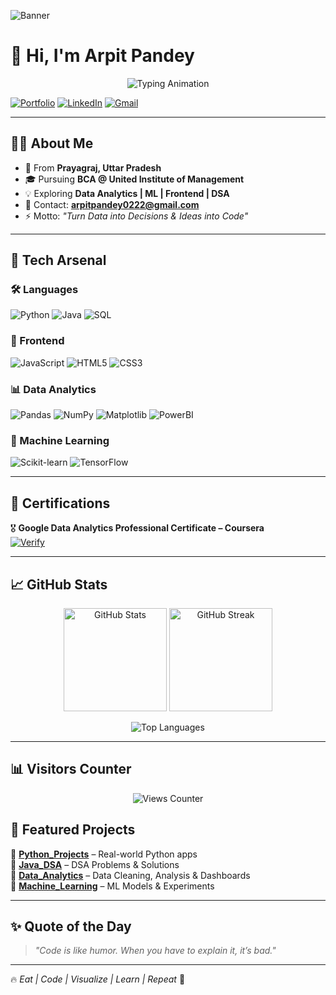 <!-- Banner -->
![Banner](https://i.ibb.co/PrPLtks/coding-banner-dark.gif)

# 👋 Hi, I'm **Arpit Pandey**

<p align="center">
  <img src="https://readme-typing-svg.herokuapp.com?font=Fira+Code&size=25&pause=1000&color=00C2FF&center=true&vCenter=true&width=600&lines=Frontend+Developer;Data+Analyst;Machine+Learning+Explorer;DSA+Enthusiast;Problem+Solver+%7C+Lifelong+Learner" alt="Typing Animation" />
</p>

[![Portfolio](https://img.shields.io/badge/🌐-Portfolio-4CAF50?style=for-the-badge&logo=google-chrome&logoColor=white)](https://arpit0111.github.io/My_Portfolio/)
[![LinkedIn](https://img.shields.io/badge/💼-LinkedIn-0A66C2?style=for-the-badge&logo=linkedin&logoColor=white)](https://www.linkedin.com/in/arpit-pandey-901a2a271)
[![Gmail](https://img.shields.io/badge/-Email-D14836?style=for-the-badge&logo=gmail&logoColor=white)](mailto:arpitpandey0222@gmail.com)

---

## 👨‍💻 About Me  
- 📍 From **Prayagraj, Uttar Pradesh**  
- 🎓 Pursuing **BCA @ United Institute of Management**  
- 💡 Exploring **Data Analytics | ML | Frontend | DSA**  
- 📧 Contact: **arpitpandey0222@gmail.com**  
- ⚡ Motto: *"Turn Data into Decisions & Ideas into Code"*  

---

## 🚀 Tech Arsenal  

### 🛠 Languages  
![Python](https://img.shields.io/badge/-Python-3776AB?style=for-the-badge&logo=python&logoColor=white)
![Java](https://img.shields.io/badge/-Java-007396?style=for-the-badge&logo=java&logoColor=white)
![SQL](https://img.shields.io/badge/-SQL-4479A1?style=for-the-badge&logo=postgresql&logoColor=white)

### 🎨 Frontend  
![JavaScript](https://img.shields.io/badge/-JavaScript-F7DF1E?style=for-the-badge&logo=javascript&logoColor=black)
![HTML5](https://img.shields.io/badge/-HTML5-E34F26?style=for-the-badge&logo=html5&logoColor=white)
![CSS3](https://img.shields.io/badge/-CSS3-1572B6?style=for-the-badge&logo=css3&logoColor=white)

### 📊 Data Analytics  
![Pandas](https://img.shields.io/badge/-Pandas-150458?style=for-the-badge&logo=pandas&logoColor=white)
![NumPy](https://img.shields.io/badge/-NumPy-013243?style=for-the-badge&logo=numpy&logoColor=white)
![Matplotlib](https://img.shields.io/badge/-Matplotlib-11557c?style=for-the-badge&logo=plotly&logoColor=white)
![PowerBI](https://img.shields.io/badge/-PowerBI-F2C811?style=for-the-badge&logo=powerbi&logoColor=black)

### 🤖 Machine Learning  
![Scikit-learn](https://img.shields.io/badge/-Scikit--Learn-F7931E?style=for-the-badge&logo=scikit-learn&logoColor=white)
![TensorFlow](https://img.shields.io/badge/-TensorFlow-FF6F00?style=for-the-badge&logo=tensorflow&logoColor=white)

---

## 📜 Certifications  
🎖 **Google Data Analytics Professional Certificate – Coursera**  
[![Verify](https://img.shields.io/badge/-View_Certificate-0056D2?style=for-the-badge&logo=coursera&logoColor=white)](https://coursera.org/verify/professional-cert/V4Q4OGCIOKHP)

---

## 📈 GitHub Stats  

<p align="center">
  <img src="https://github-readme-stats.vercel.app/api?username=arpit0111&show_icons=true&theme=radical" alt="GitHub Stats" height="165"/>
  <img src="https://github-readme-streak-stats.herokuapp.com/?user=arpit0111&theme=radical" alt="GitHub Streak" height="165"/>
</p>

<p align="center">
  <img src="https://github-readme-stats.vercel.app/api/top-langs/?username=arpit0111&layout=compact&theme=radical" alt="Top Languages"/>
</p>

---
## 📊 Visitors Counter  
<p align="center">
  <img src="https://komarev.com/ghpvc/?username=arpit0111&label=Profile%20Views&color=ff69b4&style=flat" alt="Views Counter" />
</p>

## 📌 Featured Projects  
🔹 [**Python_Projects**](#) – Real-world Python apps  
🔹 [**Java_DSA**](#) – DSA Problems & Solutions  
🔹 [**Data_Analytics**](#) – Data Cleaning, Analysis & Dashboards  
🔹 [**Machine_Learning**](#) – ML Models & Experiments  

---

## ✨ Quote of the Day  
> *"Code is like humor. When you have to explain it, it’s bad."*  

---

🔥 *Eat | Code | Visualize | Learn | Repeat* 🚀
